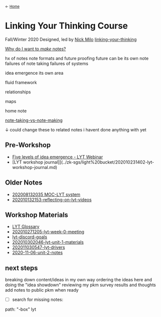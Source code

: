 <small>← [Home](../../page-1)</small>
# Linking Your Thinking Course
Fall/Winter 2020
Designed, led by [Nick Milo](../../zk-public/-nick-milo)
[linking-your-thinking](../zk-sgs/light%20bucket/linking-your-thinking.md)


[Why do I want to *make* notes?](shanna-as-note-maker)









hx of notes
note formats and future proofing
future can be its own note
failures of note taking
failures of systems

idea emergence its own area

fluid framework

relationships

maps

home note


[note-taking-vs-note-making](../zk-sgs/light%20bucket/note-taking-vs-note-making.md)












↓ could change these to related notes i havent done anything with yet

## Pre-Workshop
- [Five levels of idea emergence - LYT Webinar](../zk-sgs/light%20bucket/2020-10-17%20LYT%20Webinar.md)
- [LYT workshop journal]](../zk-sgs/light%20bucket/202010231402-lyt-workshop-journal.md)




## Older Notes
- [202008132035 MOC-LYT system](../zk-sgs/light%20bucket/202008132035%20MOC-LYT%20system.md)
- [202010132153-reflecting-on-lyt-videos](../zk-sgs/light%20bucket/202010132153-reflecting-on-lyt-videos.md)




## Workshop Materials
- [LYT Glossary](https://publish.obsidian.md/lyt-kit/LYT+Glossary)
- [202010271205-lyt-week-0-meeting](../zk-sgs/light%20bucket/202010271205-lyt-week-0-meeting.md)
- [lyt-discord-goals](../zk-sgs/light%20bucket/lyt-discord-goals.md)
- [202010302046-lyt-unit-1-materials](../zk-sgs/light%20bucket/202010302046-lyt-unit-1-materials.md)
- [202011030547-lyt-drivers](../zk-sgs/light%20bucket/202011030547-lyt-drivers.md)
- [2020-11-06-unit-2-notes](../zk-sgs/light%20bucket/2020-11-06-unit-2-notes.md)


## next steps
breaking down content/ideas in my own way
ordering the ideas here and doing the "idea showdown" 
reviewing my pkm survey results and thoughts
add notes to public pkm when ready


- [ ] search for missing notes:  

path: "-box" lyt


